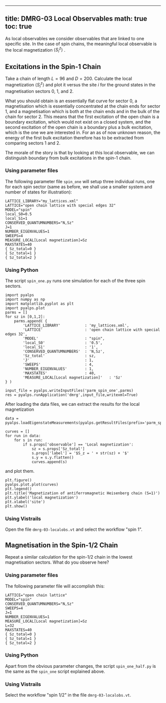 
---
title: DMRG-03 Local Observables
math: true
toc: true
---

As local observables we consider observables that are linked to one specific site. In the case of spin chains, the meaningful local observable is the local magnetization $\langle S^z_i \rangle$ .

## Excitations in the Spin-1 Chain

Take a chain of length $L=96$ and $D=200$. Calculate the local magnetization $\langle S^z_i \rangle$  and plot it versus the site $i$ for the ground states in the magnetisation sectors 0, 1, and 2.

What you should obtain is an essentially flat curve for sector 0, a magnetisation which is essentially concentrated at the chain ends for sector 1, and a magnetisation which is both at the chain ends and in the bulk of the chain for sector 2. This means that the first excitation of the open chain is a boundary excitation, which would not exist on a closed system, and the second excitation of the open chain is a boundary plus a bulk excitation, which is the one we are interested in. For an as of now unknown reason, the energy of the first bulk excitation therefore has to be extracted from comparing sectors 1 and 2.

The morale of the story is that by looking at this local observable, we can distinguish boundary from bulk excitations in the spin-1 chain.

### Using parameter files

The following parameter file `spin_one` will setup three individual runs, one for each spin sector (same as before, we shall use a smaller system and number of states for illustration):

    LATTICE_LIBRARY="my_lattices.xml"
    LATTICE="open chain lattice with special edges 32"
    MODEL="spin"
    local_S0=0.5
    local_S1=1
    CONSERVED_QUANTUMNUMBERS="N,Sz"
    J=1
    NUMBER_EIGENVALUES=1
    SWEEPS=4
    MEASURE_LOCAL[Local magnetization]=Sz
    MAXSTATES=40
    { Sz_total=0 }
    { Sz_total=1 }
    { Sz_total=2 }

### Using Python

The script `spin_one.py` runs one simulation for each of the three spin sectors.

    import pyalps
    import numpy as np
    import matplotlib.pyplot as plt
    import pyalps.plot
    parms = []
    for sz in [0,1,2]:
        parms.append( { 
            'LATTICE_LIBRARY'           : 'my_lattices.xml',
            'LATTICE'                   : 'open chain lattice with special edges 32',
            'MODEL'                     : "spin",
            'local_S0'                  : '0.5',
            'local_S1'                  : '1',
            'CONSERVED_QUANTUMNUMBERS'  : 'N,Sz',
            'Sz_total'                  : sz,
            'J'                         : 1,
            'SWEEPS'                    : 4,
            'NUMBER_EIGENVALUES'        : 1,
            'MAXSTATES'                 : 40,
            'MEASURE_LOCAL[Local magnetization]'   : 'Sz'
    } )
    
    input_file = pyalps.writeInputFiles('parm_spin_one',parms)
    res = pyalps.runApplication('dmrg',input_file,writexml=True)

After loading the data files, we can extract the results for the local magnetization

    data = pyalps.loadEigenstateMeasurements(pyalps.getResultFiles(prefix='parm_spin_one'))

    curves = []
    for run in data:
        for s in run:
            if s.props['observable'] == 'Local magnetization':
                sz = s.props['Sz_total']
                s.props['label'] = '$S_z = ' + str(sz) + '$'
                s.y = s.y.flatten()
                curves.append(s)

and plot them.

    plt.figure()
    pyalps.plot.plot(curves)
    plt.legend()
    plt.title('Magnetization of antiferromagnetic Heisenberg chain (S=1)')
    plt.ylabel('local magnetization')
    plt.xlabel('site')
    plt.show()

### Using Vistrails

Open the file `dmrg-03-localobs.vt` and select the workflow "spin 1".

## Magnetisation in the Spin-1/2 Chain

Repeat a similar calculation for the spin-1/2 chain in the lowest magnetisation sectors. What do you observe here?

### Using parameter files

The following parameter file will accomplish this:

    LATTICE="open chain lattice"
    MODEL="spin"
    CONSERVED_QUANTUMNUMBERS="N,Sz"
    SWEEPS=4
    J=1
    NUMBER_EIGENVALUES=1
    MEASURE_LOCAL[Local magnetization]=Sz
    L=32
    MAXSTATES=40
    { Sz_total=0 }
    { Sz_total=1 }
    { Sz_total=2 }

### Using Python

Apart from the obvious parameter changes, the script `spin_one_half.py` is the same as the `spin_one` script explained above.

### Using Vistrails

Select the workflow "spin 1/2" in the file `dmrg-03-localobs.vt`.

